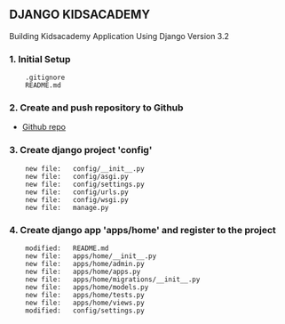 ## DJANGO KIDSACADEMY
Building Kidsacademy Application Using Django Version 3.2


### 1. Initial Setup

        .gitignore
        README.md


### 2. Create and push repository to Github

* [Github repo](https://github.com/gurnitha/django-kidsacademy)


### 3. Create django project 'config'

        new file:   config/__init__.py
        new file:   config/asgi.py
        new file:   config/settings.py
        new file:   config/urls.py
        new file:   config/wsgi.py
        new file:   manage.py


### 4. Create django app 'apps/home' and register to the project

        modified:   README.md
        new file:   apps/home/__init__.py
        new file:   apps/home/admin.py
        new file:   apps/home/apps.py
        new file:   apps/home/migrations/__init__.py
        new file:   apps/home/models.py
        new file:   apps/home/tests.py
        new file:   apps/home/views.py
        modified:   config/settings.py











































































































































































































